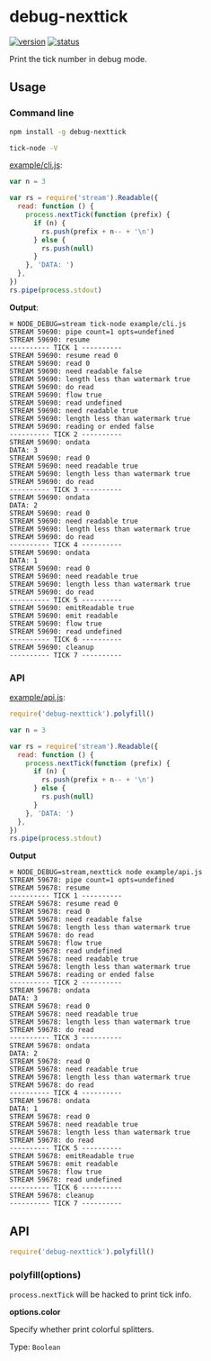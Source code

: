 # debug-nexttick
[![version](https://img.shields.io/npm/v/debug-nexttick.svg)](https://www.npmjs.org/package/debug-nexttick)
[![status](https://travis-ci.org/zoubin/debug-nexttick.svg?branch=master)](https://travis-ci.org/zoubin/debug-nexttick)

Print the tick number in debug mode.

## Usage

### Command line

```bash
npm install -g debug-nexttick

tick-node -V

```

[example/cli.js](example/cli.js):
```js
var n = 3

var rs = require('stream').Readable({
  read: function () {
    process.nextTick(function (prefix) {
      if (n) {
        rs.push(prefix + n-- + '\n')
      } else {
        rs.push(null)
      }
    }, 'DATA: ')
  },
})
rs.pipe(process.stdout)

```

**Output**:

```
⌘ NODE_DEBUG=stream tick-node example/cli.js
STREAM 59690: pipe count=1 opts=undefined
STREAM 59690: resume
---------- TICK 1 ----------
STREAM 59690: resume read 0
STREAM 59690: read 0
STREAM 59690: need readable false
STREAM 59690: length less than watermark true
STREAM 59690: do read
STREAM 59690: flow true
STREAM 59690: read undefined
STREAM 59690: need readable true
STREAM 59690: length less than watermark true
STREAM 59690: reading or ended false
---------- TICK 2 ----------
STREAM 59690: ondata
DATA: 3
STREAM 59690: read 0
STREAM 59690: need readable true
STREAM 59690: length less than watermark true
STREAM 59690: do read
---------- TICK 3 ----------
STREAM 59690: ondata
DATA: 2
STREAM 59690: read 0
STREAM 59690: need readable true
STREAM 59690: length less than watermark true
STREAM 59690: do read
---------- TICK 4 ----------
STREAM 59690: ondata
DATA: 1
STREAM 59690: read 0
STREAM 59690: need readable true
STREAM 59690: length less than watermark true
STREAM 59690: do read
---------- TICK 5 ----------
STREAM 59690: emitReadable true
STREAM 59690: emit readable
STREAM 59690: flow true
STREAM 59690: read undefined
---------- TICK 6 ----------
STREAM 59690: cleanup
---------- TICK 7 ----------

```


### API

[example/api.js](example/api.js):

```js
require('debug-nexttick').polyfill()

var n = 3

var rs = require('stream').Readable({
  read: function () {
    process.nextTick(function (prefix) {
      if (n) {
        rs.push(prefix + n-- + '\n')
      } else {
        rs.push(null)
      }
    }, 'DATA: ')
  },
})
rs.pipe(process.stdout)

```

**Output**

```
⌘ NODE_DEBUG=stream,nexttick node example/api.js
STREAM 59678: pipe count=1 opts=undefined
STREAM 59678: resume
---------- TICK 1 ----------
STREAM 59678: resume read 0
STREAM 59678: read 0
STREAM 59678: need readable false
STREAM 59678: length less than watermark true
STREAM 59678: do read
STREAM 59678: flow true
STREAM 59678: read undefined
STREAM 59678: need readable true
STREAM 59678: length less than watermark true
STREAM 59678: reading or ended false
---------- TICK 2 ----------
STREAM 59678: ondata
DATA: 3
STREAM 59678: read 0
STREAM 59678: need readable true
STREAM 59678: length less than watermark true
STREAM 59678: do read
---------- TICK 3 ----------
STREAM 59678: ondata
DATA: 2
STREAM 59678: read 0
STREAM 59678: need readable true
STREAM 59678: length less than watermark true
STREAM 59678: do read
---------- TICK 4 ----------
STREAM 59678: ondata
DATA: 1
STREAM 59678: read 0
STREAM 59678: need readable true
STREAM 59678: length less than watermark true
STREAM 59678: do read
---------- TICK 5 ----------
STREAM 59678: emitReadable true
STREAM 59678: emit readable
STREAM 59678: flow true
STREAM 59678: read undefined
---------- TICK 6 ----------
STREAM 59678: cleanup
---------- TICK 7 ----------

```

## API

```js
require('debug-nexttick').polyfill()

```

### polyfill(options)
`process.nextTick` will be hacked to print tick info.

**options.color**

Specify whether print colorful splitters.

Type: `Boolean`

